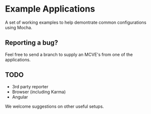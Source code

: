 # Example Applications

A set of working examples to help demontrate common configurations using Mocha.

## Reporting a bug?

Feel free to send a branch to supply an MCVE's from one of the applications.

## TODO

- 3rd party reporter
- Browser (including Karma)
- Angular

We welcome suggestions on other useful setups.
